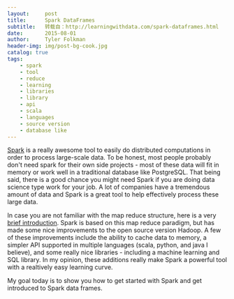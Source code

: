 ```yaml
---
layout:     post
title:      Spark DataFrames
subtitle:   转载自：http://learningwithdata.com/spark-dataframes.html
date:       2015-08-01
author:     Tyler Folkman
header-img: img/post-bg-cook.jpg
catalog: true
tags:
    - spark
    - tool
    - reduce
    - learning
    - libraries
    - library
    - api
    - scala
    - languages
    - source version
    - database like
---
```


[Spark](https://spark.apache.org/) is a really awesome tool to easily do distributed computations in order to process large-scale data. To be honest, most people probably don't need spark for their own side projects - most of these data will fit in memory or work well in a traditional database like PostgreSQL. That being said, there is a good chance you might need Spark if you are doing data science type work for your job. A lot of companies have a tremendous amount of data and Spark is a great tool to help effectively process these large data.

In case you are not familiar with the map reduce structure, here is a very [brief introduction](http://hci.stanford.edu/courses/cs448g/a2/files/map_reduce_tutorial.pdf). Spark is based on this map reduce paradigm, but has made some nice improvements to the open source version Hadoop. A few of these improvements include the ability to cache data to memory, a simpler API supported in multiple languages (scala, python, and java I believe), and some really nice libraries - including a machine learning and SQL library. In my opinion, these additions really make Spark a powerful tool with a realtively easy learning curve.

My goal today is to show you how to get started with Spark and get introduced to Spark data frames.
